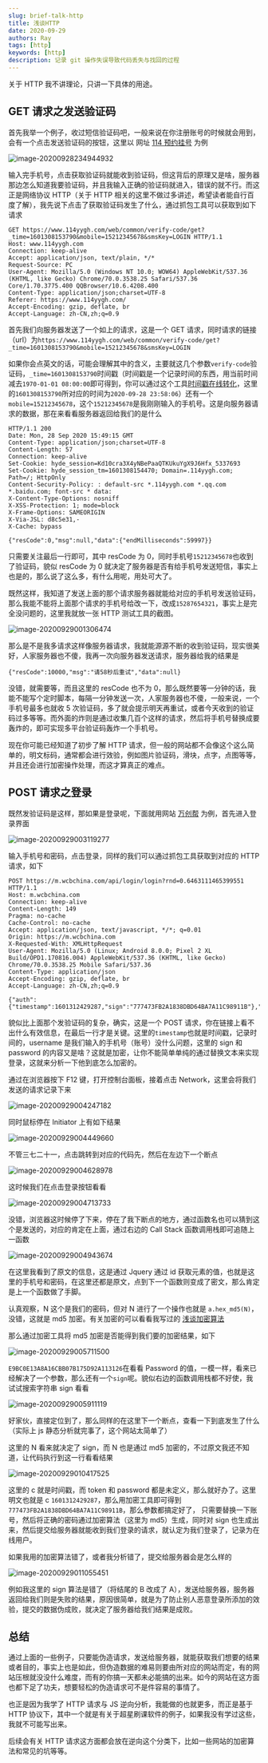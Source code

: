 ```yaml
---
slug: brief-talk-http
title: 浅谈HTTP
date: 2020-09-29
authors: Ray
tags: [http]
keywords: [http]
description: 记录 git 操作失误导致代码丢失与找回的过程
---
```


<!-- truncate -->

关于 HTTP 我不讲理论，只讲一下具体的用途。

## GET 请求之发送验证码

首先我举一个例子，收过短信验证码吧，一般来说在你注册账号的时候就会用到，会有一个点击发送验证码的按钮，这里以 网址 [114 预约挂号](https://www.114yygh.com/) 为例

![image-20200928234944932](assert/60764f3270d54880a734871b1b3234c2_MD5.png)

输入完手机号，点击获取验证码就能收到验证码，但这背后的原理又是啥，服务器那边怎么知道我要验证码，并且我输入正确的验证码就进入，错误的就不行。而这正是网络协议 HTTP（关于 HTTP 相关的这里不做过多讲述，希望读者能自行百度了解），我先说下点击了获取验证码发生了什么，通过抓包工具可以获取到如下请求

```http
GET https://www.114yygh.com/web/common/verify-code/get?_time=1601308153790&mobile=15212345678&smsKey=LOGIN HTTP/1.1
Host: www.114yygh.com
Connection: keep-alive
Accept: application/json, text/plain, */*
Request-Source: PC
User-Agent: Mozilla/5.0 (Windows NT 10.0; WOW64) AppleWebKit/537.36 (KHTML, like Gecko) Chrome/70.0.3538.25 Safari/537.36 Core/1.70.3775.400 QQBrowser/10.6.4208.400
Content-Type: application/json;charset=UTF-8
Referer: https://www.114yygh.com/
Accept-Encoding: gzip, deflate, br
Accept-Language: zh-CN,zh;q=0.9
```

首先我们向服务器发送了一个如上的请求，这是一个 GET 请求，同时请求的链接（url）为`https://www.114yygh.com/web/common/verify-code/get?_time=1601308153790&mobile=15212345678&smsKey=LOGIN`

如果你会点英文的话，可能会理解其中的含义，主要就这几个参数`verify-code`验证码，`_time=1601308153790`时间戳（时间戳是一个记录时间的东西，用当前时间减去`1970-01-01 08:00:00`即可得到，你可以通过这个工具[时间戳在线转化](https://tool.lu/timestamp/)，这里的`1601308153790`所对应的时间为`2020-09-28 23:58:06`）还有一个`mobile=15212345678`，这个`15212345678`是我刚刚输入的手机号。这是向服务器请求的数据，那在来看看服务器返回给我们的是什么

```http
HTTP/1.1 200
Date: Mon, 28 Sep 2020 15:49:15 GMT
Content-Type: application/json;charset=UTF-8
Content-Length: 57
Connection: keep-alive
Set-Cookie: hyde_session=Kd10cra3X4yNBePaaQTKUkuYgX9J6Hfx_5337693
Set-Cookie: hyde_session_tm=1601308154470; Domain=.114yygh.com; Path=/; HttpOnly
Content-Security-Policy: : default-src *.114yygh.com *.qq.com *.baidu.com; font-src * data:
X-Content-Type-Options: nosniff
X-XSS-Protection: 1; mode=block
X-Frame-Options: SAMEORIGIN
X-Via-JSL: d8c5e31,-
X-Cache: bypass

{"resCode":0,"msg":null,"data":{"endMilliseconds":59997}}
```

只需要关注最后一行即可，其中 resCode 为 0，同时手机号`15212345678`也收到了验证码，貌似 resCode 为 0 就决定了服务器是否有给手机号发送短信，事实上也是的，那么说了这么多，有什么用呢，用处可大了。

既然这样，我知道了发送上面的那个请求服务器就能给对应的手机号发送验证码，那么我能不能将上面那个请求的手机号给改一下，改成`15287654321`，事实上是完全没问题的，这里我就放一张 HTTP 测试工具的截图。

![image-20200929001306474](assert/92a557a9191517309bbac61987a269de_MD5.png)

那么是不是我多请求这样像服务器请求，我就能源源不断的收到验证码，现实很美好，人家服务器也不傻，我再一次向服务器发送请求，服务器给我的结果是

```
{"resCode":10000,"msg":"请58秒后重试","data":null}
```

没错，就需要等，而且这里的 resCode 也不为 0，那么既然要等一分钟的话，我能不能写个定时脚本，每隔一分钟发送一次，人家服务器也不傻，一般来说，一个手机号最多也就收 5 次验证码，多了就会提示明天再重试，或者今天收到的验证码过多等等。而外面的炸则是通过收集几百个这样的请求，然后将手机号替换成要轰炸的，即可实现多平台验证码轰炸一个手机号。

现在你可能已经知道了初步了解 HTTP 请求，但一般的网站都不会像这个这么简单的，明文标码，通常都会进行效验，例如图片验证码，滑块，点字，点图等等，并且还会进行加密操作处理，而这才算真正的难点。

## POST 请求之登录

既然发验证码是这样，那如果是登录呢，下面就用网站 [万创帮](https://m.wcbchina.com/) 为例，首先进入登录界面

![image-20200929003119277](assert/be33b99551461688dc36bbf3d59dbdba_MD5.png)

输入手机号和密码，点击登录，同样的我们可以通过抓包工具获取到对应的 HTTP 请求，如下

```http
POST https://m.wcbchina.com/api/login/login?rnd=0.6463111465399551 HTTP/1.1
Host: m.wcbchina.com
Connection: keep-alive
Content-Length: 149
Pragma: no-cache
Cache-Control: no-cache
Accept: application/json, text/javascript, */*; q=0.01
Origin: https://m.wcbchina.com
X-Requested-With: XMLHttpRequest
User-Agent: Mozilla/5.0 (Linux; Android 8.0.0; Pixel 2 XL Build/OPD1.170816.004) AppleWebKit/537.36 (KHTML, like Gecko) Chrome/70.0.3538.25 Mobile Safari/537.36
Content-Type: application/json
Accept-Encoding: gzip, deflate, br
Accept-Language: zh-CN,zh;q=0.9

{"auth":{"timestamp":1601312429287,"sign":"777473FB2A1838DBD64BA7A11C98911B"},"username":"15212345678","password":"E9BC0E13A8A16CBB07B175D92A113126"}
```

貌似比上面那个发验证码的复杂，确实，这是一个 POST 请求，你在链接上看不出什么有效信息，在最后一行才是关键。这里的`timestamp`也就是时间戳，记录时间的，username 是我们输入的手机号（账号）没什么问题，这里的 sign 和 password 的内容又是啥？这就是加密，让你不能简单单纯的通过替换文本来实现登录，这就来分析一下他到底怎么加密的。

通过在浏览器按下 F12 键，打开控制台面板，接着点击 Network，这里会将我们发送的请求记录下来

![image-20200929004247182](assert/024f160e0b72d5e755af953f5f2e7415_MD5.png)

同时鼠标停在 Initiator 上有如下结果

![image-20200929004449660](assert/3762797253ba743df7ff335a9a108b37_MD5.png)

不管三七二十一，点击跳转到对应的代码先，然后在左边下一个断点

![image-20200929004628978](assert/b8d9018c7f7c948e031ac4d112ed41e8_MD5.png)

这时候我们在点击登录按钮看看

![image-20200929004713733](assert/223eabff0fbfbafe9c870ff98d4231fb_MD5.png)

没错，浏览器这时候停了下来，停在了我下断点的地方，通过函数名也可以猜到这个是发送的，对应的肯定在上面，通过右边的 Call Stack 函数调用栈即可追随上一函数

![image-20200929004943674](assert/d776201317ef9ec843bc078349d705e8_MD5.png)

在这里我看到了原文的信息，这是通过 Jquery 通过 id 获取元素的值，也就是这里的手机号和密码，在这里还都是原文，点到下一个函数则变成了密文，那么肯定是上一个函数做了手脚。

认真观察，N 这个是我们的密码，但对 N 进行了一个操作也就是 `a.hex_md5(N)`，没错，这就是 md5 加密。有关加密的可以看看我写过的 [浅谈加密算法](./docs/brief-talk-encryption-algorithm)

那么通过加密工具将 md5 加密是否能得到我们要的加密结果，如下

![image-20200929005711500](assert/6c779dce62507596da26ec3dc7d13e47_MD5.png)

`E9BC0E13A8A16CBB07B175D92A113126`在看看 Password 的值，一模一样，看来已经解决了一个参数，那么还有一个`sign`呢。貌似右边的函数调用栈都不好使，我试试搜索字符串 sign 看看

![image-20200929005911119](assert/eaf303b4625d8a7e813b98b04af85ac8_MD5.png)

好家伙，直接定位到了，那么同样的在这里下一个断点，查看一下到底发生了什么（实际上 js 静态分析就完事了，这个网站太简单了）

这里的 N 看来就决定了 sign，而 N 也是通过 md5 加密的，不过原文我还不知道，让代码执行到这一行看看结果

![image-20200929010417525](assert/81464f2eb5310836e65552f5e73c8e01_MD5.png)

这里的 c 就是时间戳，而 token 和 password 都是未定义，那么就好办了。这里明文也就是 c `1601312429287`，那么用加密工具即可得到`777473FB2A1838DBD64BA7A11C98911B`，那么参数都搞定好了， 只需要替换一下账号，然后将正确的密码通过加密算法（这里为 md5）生成，同时对 sign 也生成出来，然后提交给服务器就能收到我们登录的请求，就认定为我们登录了，记录为在线用户。

如果我用的加密算法错了，或者我分析错了，提交给服务器会是怎么样的

![image-20200929011055451](assert/ddf1a7599acb69bc56ae305784fbd364_MD5.png)

例如我这里的 sign 算法是错了（将结尾的 B 改成了 A），发送给服务器，服务器返回给我们则是失败的结果，原因很简单，就是为了防止别人恶意登录所添加的效验，提交的数据伪成败，就决定了服务器给我们结果是成败。

## 总结

通过上面的一些例子，只要能伪造请求，发送给服务器，就能获取我们想要的结果或者目的，事实上也是如此，但伪造数据的难易则要由所对应的网站而定，有的网站压根就没没什么难度，而有的你搞一天都未必能搞的出来。如今的网站在这方面也都下足了功夫，想要轻松的伪造请求可不是件容易的事情了。

也正是因为我学了 HTTP 请求与 JS 逆向分析，我能做的也就更多，而正是基于 HTTP 协议下，其中一个就是有关于超星刷课软件的例子，如果我没有学过这些，我就不可能写出来。

后续会有关 HTTP 请求这方面都会放在逆向这个分类下，比如一些网站的加密算法和常见的坑等等。
